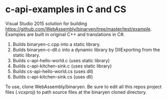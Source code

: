 # c-api-examples in C and CS
Visual Studio 2015 solution for building https://github.com/WebAssembly/binaryen/tree/master/test/example. Examples are built in original C++ and translations in C#.

1. Builds binaryen-c.cpp into a static library.
2. Builds binaryen-c-dll.c into a dynamic library by DllExporting from the static library.
3. Builds c-api-hello-world.c (uses static library)
4. Builds c-api-kitchen-sink.c (uses static library)
5. Builds cs-api-hello-world.cs (uses dll)
6. Builds c-api-kitchen-sink.cs (uses dll)

To use, clone WebAssembly/binaryen. Be sure to edit all this repos project files (.vcxproj) to path source files at the binaryen cloned directory.
